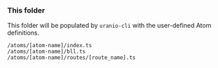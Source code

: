 ### This folder

This folder will be populated by `uranio-cli` with the user-defined Atom definitions.

```
/atoms/[atom-name]/index.ts
/atoms/[atom-name]/bll.ts
/atoms/[atom-name]/routes/[route_name].ts
```

